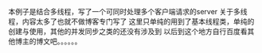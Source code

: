 本例子是结合多线程，写了一个可同时处理多个客户端请求的server
关于多线程，内容太多了也就不做博客专门写了
这里只单纯的用到了基本线程类，单纯的创建与使用，其他的并发同步之类的还没有涉及到
以后到这个地方自行百度看其他博主的博文吧。。。。。。
